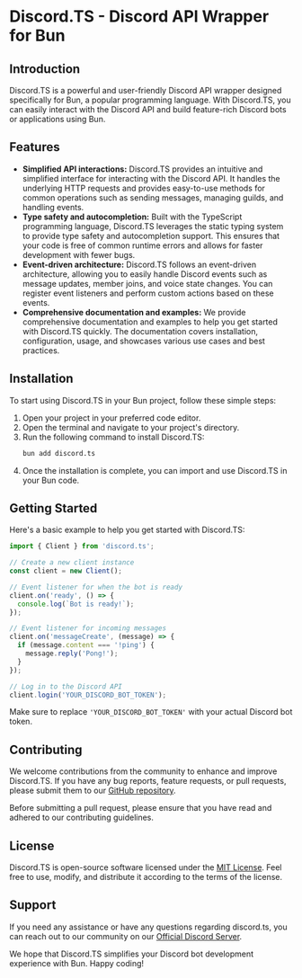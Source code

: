 # Discord.TS - Discord API Wrapper for Bun

## Introduction
Discord.TS is a powerful and user-friendly Discord API wrapper designed specifically for Bun, a popular programming language. With Discord.TS, you can easily interact with the Discord API and build feature-rich Discord bots or applications using Bun.

## Features
- **Simplified API interactions:** Discord.TS provides an intuitive and simplified interface for interacting with the Discord API. It handles the underlying HTTP requests and provides easy-to-use methods for common operations such as sending messages, managing guilds, and handling events.
- **Type safety and autocompletion:** Built with the TypeScript programming language, Discord.TS leverages the static typing system to provide type safety and autocompletion support. This ensures that your code is free of common runtime errors and allows for faster development with fewer bugs.
- **Event-driven architecture:** Discord.TS follows an event-driven architecture, allowing you to easily handle Discord events such as message updates, member joins, and voice state changes. You can register event listeners and perform custom actions based on these events.
- **Comprehensive documentation and examples:** We provide comprehensive documentation and examples to help you get started with Discord.TS quickly. The documentation covers installation, configuration, usage, and showcases various use cases and best practices.

## Installation
To start using Discord.TS in your Bun project, follow these simple steps:

1. Open your project in your preferred code editor.
2. Open the terminal and navigate to your project's directory.
3. Run the following command to install Discord.TS:
   ````bash
   bun add discord.ts
   
4. Once the installation is complete, you can import and use Discord.TS in your Bun code.

## Getting Started
Here's a basic example to help you get started with Discord.TS:

```typescript
import { Client } from 'discord.ts';

// Create a new client instance
const client = new Client();

// Event listener for when the bot is ready
client.on('ready', () => {
  console.log(`Bot is ready!`);
});

// Event listener for incoming messages
client.on('messageCreate', (message) => {
  if (message.content === '!ping') {
    message.reply('Pong!');
  }
});

// Log in to the Discord API
client.login('YOUR_DISCORD_BOT_TOKEN');
```

Make sure to replace `'YOUR_DISCORD_BOT_TOKEN'` with your actual Discord bot token.

## Contributing
We welcome contributions from the community to enhance and improve Discord.TS. If you have any bug reports, feature requests, or pull requests, please submit them to our [GitHub repository](https://github.com/Lucrative-Softwares/Discord.ts).

Before submitting a pull request, please ensure that you have read and adhered to our contributing guidelines.

## License
Discord.TS is open-source software licensed under the [MIT License](https://opensource.org/licenses/MIT). Feel free to use, modify, and distribute it according to the terms of the license.

## Support
If you need any assistance or have any questions regarding discord.ts, you can reach out to our community on our [Official Discord Server](https://discord.gg/discord-ts).

We hope that Discord.TS simplifies your Discord bot development experience with Bun. Happy coding!
